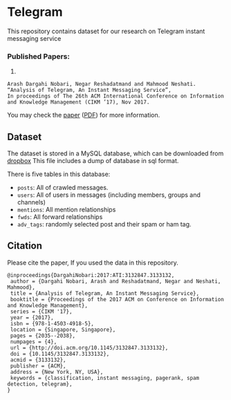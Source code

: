 # Telegram
This repository contains dataset for our research on Telegram instant messaging service

### Published Papers:
1.

	Arash Dargahi Nobari, Negar Reshadatmand and Mahmood Neshati. “Analysis of Telegram, An Instant Messaging Service”,
	In proceedings of The 26th ACM International Conference on Information and Knowledge Management (CIKM ’17), Nov 2017.

You may check the [paper](https://dl.acm.org/citation.cfm?id=3133132) ([PDF](to_be_added)) for more information.

## Dataset

The dataset is stored in a MySQL database, which can be downloaded from [dropbox](https://www.dropbox.com/s/szcjfo5k4cxycxz/tg_public.zip) This file includes a dump of database in sql format.

There is five tables in this database:
- `posts`: All of crawled messages.
- `users`: All of users in messages (including members, groups and channels)
- `mentions`: All mention relationships
- `fwds`: All forward relationships
- `adv_tags`: randomly selected post and their spam or ham tag.

## Citation

Please cite the paper, If you used the data in this repository.

```
@inproceedings{DargahiNobari:2017:ATI:3132847.3133132,
 author = {Dargahi Nobari, Arash and Reshadatmand, Negar and Neshati, Mahmood},
 title = {Analysis of Telegram, An Instant Messaging Service},
 booktitle = {Proceedings of the 2017 ACM on Conference on Information and Knowledge Management},
 series = {CIKM '17},
 year = {2017},
 isbn = {978-1-4503-4918-5},
 location = {Singapore, Singapore},
 pages = {2035--2038},
 numpages = {4},
 url = {http://doi.acm.org/10.1145/3132847.3133132},
 doi = {10.1145/3132847.3133132},
 acmid = {3133132},
 publisher = {ACM},
 address = {New York, NY, USA},
 keywords = {classification, instant messaging, pagerank, spam detection, telegram},
} 
```
